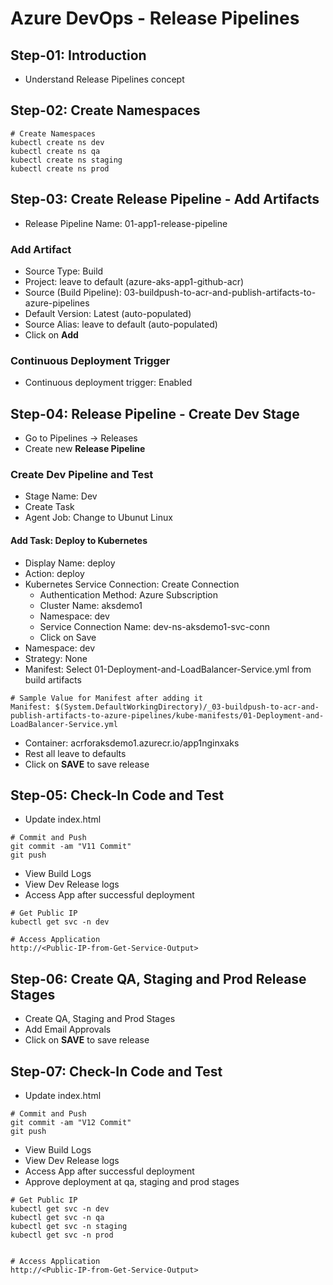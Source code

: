 # Azure DevOps -  Release Pipelines

## Step-01: Introduction
- Understand Release Pipelines concept

## Step-02: Create Namespaces
```
# Create Namespaces
kubectl create ns dev
kubectl create ns qa
kubectl create ns staging
kubectl create ns prod
```

## Step-03: Create Release Pipeline - Add Artifacts
- Release Pipeline Name: 01-app1-release-pipeline

### Add Artifact
- Source Type: Build
- Project: leave to default (azure-aks-app1-github-acr)
- Source (Build Pipeline): 03-buildpush-to-acr-and-publish-artifacts-to-azure-pipelines
- Default Version: Latest (auto-populated)
- Source Alias: leave to default (auto-populated)
- Click on **Add**

### Continuous Deployment Trigger
- Continuous deployment trigger: Enabled

## Step-04: Release Pipeline - Create Dev Stage
- Go to Pipelines -> Releases
- Create new **Release Pipeline**
### Create Dev Pipeline and Test
- Stage Name: Dev
- Create Task 
- Agent Job: Change to Ubunut Linux
#### Add Task: Deploy to Kubernetes
- Display Name: deploy
- Action: deploy
- Kubernetes Service Connection: Create Connection
  - Authentication Method: Azure Subscription
  - Cluster Name: aksdemo1
  - Namespace: dev
  - Service Connection Name: dev-ns-aksdemo1-svc-conn
  - Click on Save
- Namespace: dev
- Strategy: None
- Manifest: Select 01-Deployment-and-LoadBalancer-Service.yml  from build artifacts
```
# Sample Value for Manifest after adding it
Manifest: $(System.DefaultWorkingDirectory)/_03-buildpush-to-acr-and-publish-artifacts-to-azure-pipelines/kube-manifests/01-Deployment-and-LoadBalancer-Service.yml  
```
- Container: acrforaksdemo1.azurecr.io/app1nginxaks
- Rest all leave to defaults
- Click on **SAVE** to save release

## Step-05: Check-In Code and Test
- Update index.html
```
# Commit and Push
git commit -am "V11 Commit"
git push
```
- View Build Logs
- View Dev Release logs
- Access App after successful deployment
```
# Get Public IP
kubectl get svc -n dev

# Access Application
http://<Public-IP-from-Get-Service-Output>
```

## Step-06: Create QA, Staging and Prod Release Stages
- Create QA, Staging and Prod Stages
- Add Email Approvals
- Click on **SAVE** to save release

## Step-07: Check-In Code and Test
- Update index.html
```
# Commit and Push
git commit -am "V12 Commit"
git push
```
- View Build Logs
- View Dev Release logs
- Access App after successful deployment
- Approve deployment at qa, staging and prod stages
```
# Get Public IP
kubectl get svc -n dev
kubectl get svc -n qa
kubectl get svc -n staging
kubectl get svc -n prod


# Access Application
http://<Public-IP-from-Get-Service-Output>
```

